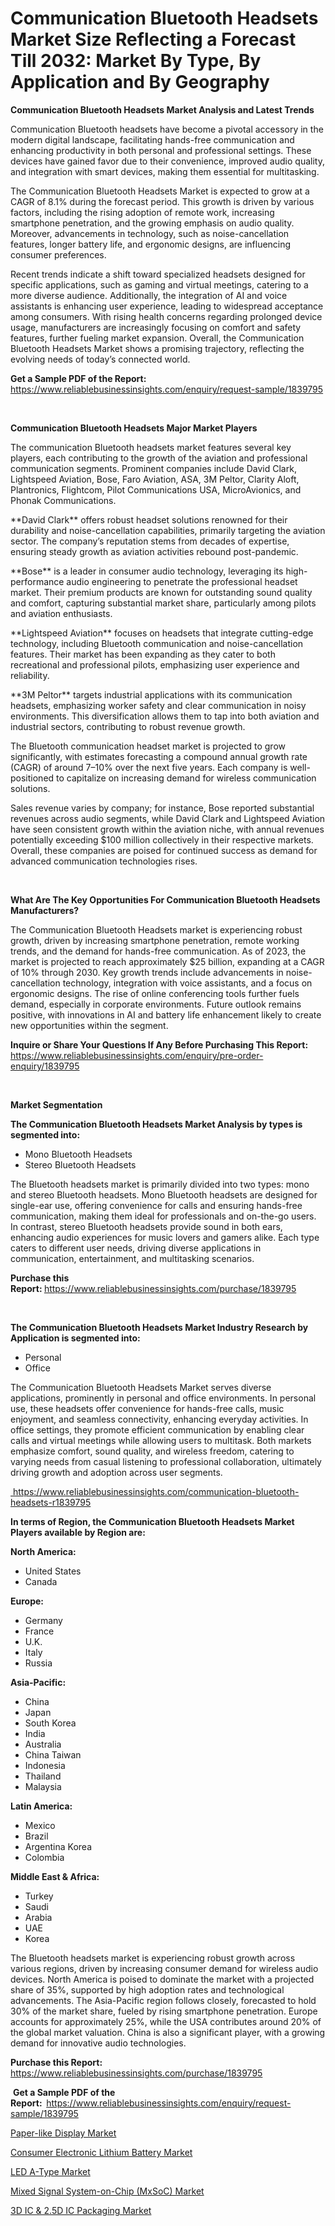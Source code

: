 <p><h1>Communication Bluetooth Headsets Market Size Reflecting a Forecast Till 2032: Market By Type, By Application and By Geography</h1></p><p><strong>Communication Bluetooth Headsets Market Analysis and Latest Trends</strong></p>
<p><p>Communication Bluetooth headsets have become a pivotal accessory in the modern digital landscape, facilitating hands-free communication and enhancing productivity in both personal and professional settings. These devices have gained favor due to their convenience, improved audio quality, and integration with smart devices, making them essential for multitasking.</p><p>The Communication Bluetooth Headsets Market is expected to grow at a CAGR of 8.1% during the forecast period. This growth is driven by various factors, including the rising adoption of remote work, increasing smartphone penetration, and the growing emphasis on audio quality. Moreover, advancements in technology, such as noise-cancellation features, longer battery life, and ergonomic designs, are influencing consumer preferences.</p><p>Recent trends indicate a shift toward specialized headsets designed for specific applications, such as gaming and virtual meetings, catering to a more diverse audience. Additionally, the integration of AI and voice assistants is enhancing user experience, leading to widespread acceptance among consumers. With rising health concerns regarding prolonged device usage, manufacturers are increasingly focusing on comfort and safety features, further fueling market expansion. Overall, the Communication Bluetooth Headsets Market shows a promising trajectory, reflecting the evolving needs of today’s connected world.</p></p>
<p><strong>Get a Sample PDF of the Report:&nbsp;</strong> <a href="https://www.reliablebusinessinsights.com/enquiry/request-sample/1839795?utm_campaign=57&utm_medium=2&utm_source=Github&utm_content=ia&utm_term=13022025&utm_id=communication-bluetooth-headsets">https://www.reliablebusinessinsights.com/enquiry/request-sample/1839795</a></p>
<p>&nbsp;</p>
<p><strong>Communication Bluetooth Headsets Major Market Players</strong></p>
<p><p>The communication Bluetooth headsets market features several key players, each contributing to the growth of the aviation and professional communication segments. Prominent companies include David Clark, Lightspeed Aviation, Bose, Faro Aviation, ASA, 3M Peltor, Clarity Aloft, Plantronics, Flightcom, Pilot Communications USA, MicroAvionics, and Phonak Communications.</p><p>**David Clark** offers robust headset solutions renowned for their durability and noise-cancellation capabilities, primarily targeting the aviation sector. The company’s reputation stems from decades of expertise, ensuring steady growth as aviation activities rebound post-pandemic. </p><p>**Bose** is a leader in consumer audio technology, leveraging its high-performance audio engineering to penetrate the professional headset market. Their premium products are known for outstanding sound quality and comfort, capturing substantial market share, particularly among pilots and aviation enthusiasts.</p><p>**Lightspeed Aviation** focuses on headsets that integrate cutting-edge technology, including Bluetooth communication and noise-cancellation features. Their market has been expanding as they cater to both recreational and professional pilots, emphasizing user experience and reliability.</p><p>**3M Peltor** targets industrial applications with its communication headsets, emphasizing worker safety and clear communication in noisy environments. This diversification allows them to tap into both aviation and industrial sectors, contributing to robust revenue growth.</p><p>The Bluetooth communication headset market is projected to grow significantly, with estimates forecasting a compound annual growth rate (CAGR) of around 7–10% over the next five years. Each company is well-positioned to capitalize on increasing demand for wireless communication solutions.</p><p>Sales revenue varies by company; for instance, Bose reported substantial revenues across audio segments, while David Clark and Lightspeed Aviation have seen consistent growth within the aviation niche, with annual revenues potentially exceeding $100 million collectively in their respective markets. Overall, these companies are poised for continued success as demand for advanced communication technologies rises.</p></p>
<p>&nbsp;</p>
<p><strong>What Are The Key Opportunities For Communication Bluetooth Headsets Manufacturers?</strong></p>
<p><p>The Communication Bluetooth Headsets market is experiencing robust growth, driven by increasing smartphone penetration, remote working trends, and the demand for hands-free communication. As of 2023, the market is projected to reach approximately $25 billion, expanding at a CAGR of 10% through 2030. Key growth trends include advancements in noise-cancellation technology, integration with voice assistants, and a focus on ergonomic designs. The rise of online conferencing tools further fuels demand, especially in corporate environments. Future outlook remains positive, with innovations in AI and battery life enhancement likely to create new opportunities within the segment.</p></p>
<p><strong>Inquire or Share Your Questions If Any Before Purchasing This Report:</strong> <a href="https://www.reliablebusinessinsights.com/enquiry/pre-order-enquiry/1839795?utm_campaign=57&utm_medium=2&utm_source=Github&utm_content=ia&utm_term=13022025&utm_id=communication-bluetooth-headsets">https://www.reliablebusinessinsights.com/enquiry/pre-order-enquiry/1839795</a></p>
<p>&nbsp;</p>
<p><strong>Market Segmentation</strong></p>
<p><strong>The Communication Bluetooth Headsets Market Analysis by types is segmented into:</strong></p>
<p><ul><li>Mono Bluetooth Headsets</li><li>Stereo Bluetooth Headsets</li></ul></p>
<p><p>The Bluetooth headsets market is primarily divided into two types: mono and stereo Bluetooth headsets. Mono Bluetooth headsets are designed for single-ear use, offering convenience for calls and ensuring hands-free communication, making them ideal for professionals and on-the-go users. In contrast, stereo Bluetooth headsets provide sound in both ears, enhancing audio experiences for music lovers and gamers alike. Each type caters to different user needs, driving diverse applications in communication, entertainment, and multitasking scenarios.</p></p>
<p><strong>Purchase this Report:&nbsp;</strong><a href="https://www.reliablebusinessinsights.com/purchase/1839795?utm_campaign=57&utm_medium=2&utm_source=Github&utm_content=ia&utm_term=13022025&utm_id=communication-bluetooth-headsets">https://www.reliablebusinessinsights.com/purchase/1839795</a></p>
<p>&nbsp;</p>
<p><strong>The Communication Bluetooth Headsets Market Industry Research by Application is segmented into:</strong></p>
<p><ul><li>Personal</li><li>Office</li></ul></p>
<p><p>The Communication Bluetooth Headsets Market serves diverse applications, prominently in personal and office environments. In personal use, these headsets offer convenience for hands-free calls, music enjoyment, and seamless connectivity, enhancing everyday activities. In office settings, they promote efficient communication by enabling clear calls and virtual meetings while allowing users to multitask. Both markets emphasize comfort, sound quality, and wireless freedom, catering to varying needs from casual listening to professional collaboration, ultimately driving growth and adoption across user segments.</p></p>
<p><a href="https://www.reliablebusinessinsights.com/communication-bluetooth-headsets-r1839795?utm_campaign=57&utm_medium=2&utm_source=Github&utm_content=ia&utm_term=13022025&utm_id=communication-bluetooth-headsets">&nbsp;https://www.reliablebusinessinsights.com/communication-bluetooth-headsets-r1839795</a></p>
<p><strong>In terms of Region, the Communication Bluetooth Headsets Market Players available by Region are:</strong></p>
<p>
    <p> <strong> North America: </strong>
        <ul>
            <li>United States</li>
            <li>Canada</li>
        </ul>
        </p> 
    <p> <strong> Europe: </strong>
        <ul>
            <li>Germany</li>
            <li>France</li>
            <li>U.K.</li>
            <li>Italy</li>
            <li>Russia</li>
        </ul>
        </p> 
    <p> <strong> Asia-Pacific: </strong>
        <ul>
            <li>China</li>
            <li>Japan</li>
            <li>South Korea</li>
            <li>India</li>
            <li>Australia</li>
            <li>China Taiwan</li>
            <li>Indonesia</li>
            <li>Thailand</li>
            <li>Malaysia</li>
        </ul>
        </p> 
    <p> <strong> Latin America: </strong>
        <ul>
            <li>Mexico</li>
            <li>Brazil</li>
            <li>Argentina Korea</li>
            <li>Colombia</li>
        </ul>
        </p> 
    <p> <strong> Middle East & Africa: </strong>
        <ul>
            <li>Turkey</li>
            <li>Saudi</li>
            <li>Arabia</li>
            <li>UAE</li>
            <li>Korea</li>
        </ul>
    </p>
    </p>
<p><p>The Bluetooth headsets market is experiencing robust growth across various regions, driven by increasing consumer demand for wireless audio devices. North America is poised to dominate the market with a projected share of 35%, supported by high adoption rates and technological advancements. The Asia-Pacific region follows closely, forecasted to hold 30% of the market share, fueled by rising smartphone penetration. Europe accounts for approximately 25%, while the USA contributes around 20% of the global market valuation. China is also a significant player, with a growing demand for innovative audio technologies.</p></p>
<p><strong>Purchase this Report: </strong><a href="https://www.reliablebusinessinsights.com/purchase/1839795?utm_campaign=57&utm_medium=2&utm_source=Github&utm_content=ia&utm_term=13022025&utm_id=communication-bluetooth-headsets">https://www.reliablebusinessinsights.com/purchase/1839795</a></p>
<p>&nbsp;<strong>Get a Sample PDF of the Report:&nbsp;&nbsp;</strong><a href="https://www.reliablebusinessinsights.com/enquiry/request-sample/1839795?utm_campaign=57&utm_medium=2&utm_source=Github&utm_content=ia&utm_term=13022025&utm_id=communication-bluetooth-headsets">https://www.reliablebusinessinsights.com/enquiry/request-sample/1839795</a></p>
<p><strong></strong></p>
<p><p><a href="https://github.com/sapsaidamary/Market-Research-Report-List-1/blob/main/paper-like-display-market.md?utm_campaign=57&utm_medium=2&utm_source=Github&utm_content=ia&utm_term=13022025&utm_id=communication-bluetooth-headsets">Paper-like Display Market</a></p><p><a href="https://github.com/akermigarib/Market-Research-Report-List-1/blob/main/consumer-electronic-lithium-battery-market.md?utm_campaign=57&utm_medium=2&utm_source=Github&utm_content=ia&utm_term=13022025&utm_id=communication-bluetooth-headsets">Consumer Electronic Lithium Battery Market</a></p><p><a href="https://github.com/jandedaboy1/Market-Research-Report-List-1/blob/main/led-a-type-market.md?utm_campaign=57&utm_medium=2&utm_source=Github&utm_content=ia&utm_term=13022025&utm_id=communication-bluetooth-headsets">LED A-Type Market</a></p><p><a href="https://github.com/djarixneoza/Market-Research-Report-List-1/blob/main/mixed-signal-system-on-chip-mxsoc-market.md?utm_campaign=57&utm_medium=2&utm_source=Github&utm_content=ia&utm_term=13022025&utm_id=communication-bluetooth-headsets">Mixed Signal System-on-Chip (MxSoC) Market</a></p><p><a href="https://github.com/dushornerfe/Market-Research-Report-List-1/blob/main/3d-ic-25d-ic-packaging-market.md?utm_campaign=57&utm_medium=2&utm_source=Github&utm_content=ia&utm_term=13022025&utm_id=communication-bluetooth-headsets">3D IC & 2.5D IC Packaging Market</a></p></p>